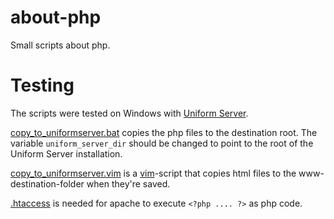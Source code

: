 about-php
=========

Small scripts about php.


Testing
=======

The scripts were tested on Windows with [Uniform Server](http://www.uniformserver.com/).

[copy_to_uniformserver.bat](https://raw.githubusercontent.com/ReneNyffenegger/about-php/master/copy_to_uniformserver.bat) copies
the php files to the destination root. The variable `uniform_server_dir` should be changed to point to the root of
the Uniform Server installation.

[copy_to_uniformserver.vim](https://raw.githubusercontent.com/ReneNyffenegger/about-php/master/copy_to_uniformserver.vim) is a
[vim](http://www.vim.org/)-script that copies html files to the www-destination-folder when they're saved.

[.htaccess](https://raw.githubusercontent.com/ReneNyffenegger/about-php/master/.htaccess) is needed for apache to execute
`<?php .... ?>` as php code.

